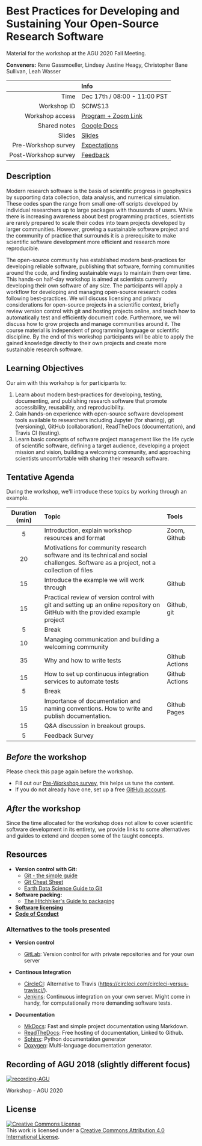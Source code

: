 # Best Practices for Developing and Sustaining Your Open-Source Research Software

Material for the workshop at the AGU 2020 Fall Meeting.

**Conveners:**
Rene Gassmoeller,
Lindsey Justine Heagy,
Christopher Bane Sullivan,
Leah Wasser

|    |Info|
|---:|:---|
|Time|Dec 17th / 08:00 - 11:00 PST|
|Workshop ID|SCIWS13|
|Workshop access| [Program + Zoom Link](https://agu.confex.com/agu/fm20/meetingapp.cgi/Session/103714)|
|Shared notes| [Google Docs](https://docs.google.com/document/d/1KrBm1FEnd7gcnscCXyWP_-NEKIDcvgsy3Gfo56pLPpE/edit?usp=sharing)|
|Slides| [Slides](https://docs.google.com/presentation/d/1dvtxWFthZA6S1ZGs2OetkesyIB_hPEAjFn7pyo2iz6o/edit?usp=sharing)|
|Pre-Workshop survey| [Expectations](https://forms.gle/tkMyLBx67Jdt6yePA)|
|Post-Workshop survey| [Feedback](https://forms.gle/WhDCnda618qpMywN6)|

## Description

Modern research software is the basis of scientific progress in geophysics by supporting data collection, data analysis, and numerical simulation. These codes span the range from small one-off scripts developed by individual researchers up to large packages with thousands of users. While there is increasing awareness about best programming practices, scientists are rarely prepared to scale their codes into team projects developed by  larger communities. However, growing a sustainable software project and the community of practice that surrounds it is a prerequisite to make scientific software development more efficient and research more reproducible.

The open-source community has established modern best-practices for developing reliable software, publishing that software, forming communities around the code, and finding sustainable ways to maintain them over time. This hands-on half-day workshop is aimed at scientists currently developing their own software of any size. The participants will apply a workflow for developing and managing open-source research codes following best-practices. We will discuss licensing and privacy considerations for open-source projects in a scientific context, briefly review version control with git and hosting projects online, and teach how to automatically test and efficiently document code. Furthermore, we will discuss how to grow projects and manage communities around it. The course material is independent of programming language or scientific discipline. By the end of this workshop participants will be able to apply the gained knowledge directly to their own projects and create more sustainable research software.

## Learning Objectives

Our aim with this workshop is for participants to: 

1. Learn about modern best-practices for developing, testing, documenting, and publishing research software that promote accessibility, reusability, and reproducibility. 
2. Gain hands-on experience with open-source software development tools available to researchers including Jupyter (for sharing), git (versioning), GitHub (collaboration), ReadTheDocs (documentation), and Travis CI (testing).
3. Learn basic concepts of software project management like the life cycle of scientific software, defining a target audience, developing a project mission and vision, building a welcoming community, and approaching scientists uncomfortable with sharing their research software.

## Tentative Agenda

During the workshop, we'll introduce these topics by working through an example.

| Duration (min) | Topic | Tools |
|:--------------:|:------|:------|
| 5 | Introduction, explain workshop resources and format | Zoom, Github |
| 20 | Motivations for community research software and its technical and social challenges. Software as a project, not a collection of files| |
| 15 | Introduce the example we will work through | Github |
| 15 | Practical review of version control with git and setting up an online repository on GitHub with the provided example project | Github, git |
| 5 | Break | |
| 10 | Managing communication and building a welcoming community | |
| 35 | Why and how to write tests | Github Actions |
| 15 | How to set up continuous integration services to automate tests | Github Actions |
| 5 | Break | |
| 15 | Importance of documentation and naming conventions. How to write and publish documentation. | Github Pages |
| 15 | Q&A discussion in breakout groups. | |
| 5 | Feedback Survey | |

## *Before* the workshop

Please check this page again before the workshop.

- Fill out our [Pre-Workshop survey](https://forms.gle/tkMyLBx67Jdt6yePA), this helps us tune the content.
- If you do not already have one, set up a free [GitHub account](https://github.com/).

## *After* the workshop

Since the time allocated for the workshop does not allow to cover scientific
software development in its entirety, we provide links to some alternatives and
guides to extend and deepen some of the taught concepts.

## Resources

- **Version control with Git:**
  - [Git - the simple guide](http://rogerdudler.github.io/git-guide/)
  - [Git Cheat Sheet](https://services.github.com/on-demand/downloads/github-git-cheat-sheet.pdf)
  - [Earth Data Science Guide to Git](https://www.earthdatascience.org/courses/intro-to-earth-data-science/git-github/version-control/ )
- **Software packing:**
  - [The Hitchhiker's Guide to packaging](https://the-hitchhikers-guide-to-packaging.readthedocs.io/en/latest/)
- **[Software licensing](https://choosealicense.com/)**
- **[Code of Conduct](https://www.contributor-covenant.org/)**
  
### Alternatives to the tools presented

- **Version control**
  - [GitLab](https://www.gitlab.com): Version control for with private repositories and for your own server

- **Continous Integration**
  - [CircleCI](https://circleci.com): Alternative to Travis (https://circleci.com/circleci-versus-travisci/).
  - [Jenkins](https://github.com/jenkinsci/jenkins): Continuous integration on your own server. Might come in handy, for computationally more demanding software tests.

- **Documentation**
  - [MkDocs](https://www.mkdocs.org): Fast and simple project documentation using Markdown.
  - [ReadTheDocs](https://readthedocs.org/): Free hosting of documentation, Linked to Github.
  - [Sphinx](https://www.sphinx-doc.org/en/master/): Python documentation generator
  - [Doxygen](https://www.doxygen.nl): Multi-language documentation generator.

## Recording of AGU 2018 (slightly different focus)

[![recording-AGU](https://img.youtube.com/vi/Ck3f8Dbk98U/0.jpg)](https://youtu.be/Ck3f8Dbk98U)

Workshop - AGU 2020

## License

<a rel="license" href="http://creativecommons.org/licenses/by/4.0/"><img alt="Creative Commons License" style="border-width:0" src="https://i.creativecommons.org/l/by/4.0/88x31.png" /></a><br />This work is licensed under a <a rel="license" href="http://creativecommons.org/licenses/by/4.0/">Creative Commons Attribution 4.0 International License</a>.
